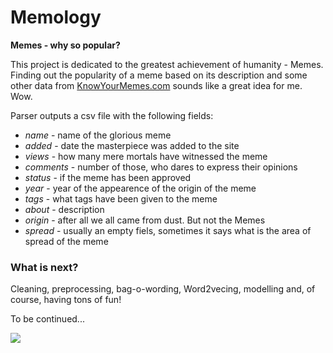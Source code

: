 # Memology
**Memes - why so popular?**


This project is dedicated to the greatest achievement of humanity - Memes. Finding out the popularity of a meme based on its description and some other data from [KnowYourMemes.com](KnowYourMemes.com) sounds like a great idea for me. Wow.

Parser outputs a csv file with the following fields:
- *name* - name of the glorious meme
- *added* - date the masterpiece was added to the site
- *views* - how many mere mortals have witnessed the meme
- *comments* - number of those, who dares to express their opinions
- *status* - if the meme has been approved
- *year* - year of the appearence of the origin of the meme
- *tags* - what tags have been given to the meme
- *about* - description
- *origin* - after all we all came from dust. But not the Memes
- *spread* - usually an empty fiels, sometimes it says what is the area of spread of the meme

### What is next?
Cleaning, preprocessing, bag-o-wording, Word2vecing, modelling and, of course, having tons of fun!

To be continued...


![](https://lh3.googleusercontent.com/2lV4Nm6oa9_hY2t-9tBbo3RAuEzcraalogZT0oPDmBqic4tWXliMP_PPWMfG4nnr0vxF=h1264)
